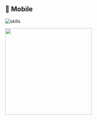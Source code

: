 <h2>📱 Mobile</h2>

![skills](https://skillicons.dev/icons?i=flutter,dart,supabase&theme=dark)

<p align="left">
    <a href="https://github.com/Uksivt/Gefest"><img width="278" src="https://denvercoder1-github-readme-stats.vercel.app/api/pin/?username=Uksivt&repo=Gefest&theme=prussian&hide_border=true&show_icons=true"></a>
</p>
<!--

**Here are some ideas to get you started:**

🙋‍♀️ A short introduction - what is your organization all about?
🌈 Contribution guidelines - how can the community get involved?
👩‍💻 Useful resources - where can the community find your docs? Is there anything else the community should know?
🍿 Fun facts - what does your team eat for breakfast?
🧙 Remember, you can do mighty things with the power of [Markdown](https://docs.github.com/github/writing-on-github/getting-started-with-writing-and-formatting-on-github/basic-writing-and-formatting-syntax)
-->
